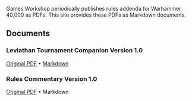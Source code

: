 Games Workshop periodically publishes rules addenda for Warhammer 40,000 as PDFs. This site provides these PDFs as Markdown documents.

## Documents

### Leviathan Tournament Companion Version 1.0
[Original PDF](docs/leviathan-tournament-companion-version-1.0.pdf) • [Markdown](docs/leviathan-tournament-companion-version-1.0.md)

### Rules Commentary Version 1.0
[Original PDF](docs/rules-commentary-version-1.0.pdf) • Markdown
